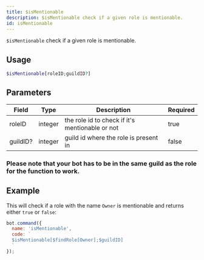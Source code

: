 ```yaml
---
title: $isMentionable 
description: $isMentionable check if a given role is mentionable.
id: isMentionable
---
```


`$isMentionable` check if a given role is mentionable.

## Usage

```php
$isMentionable[roleID;guildID?]
```

## Parameters 


| Field    | Type    | Description                                     | Required |
| -------- | ------- | ----------------------------------------------- | -------- |
| roleID   | integer | the role id to check if it's mentionable or not | true      |
| guildID? | integer | guild id where the role is present in           | false       |

### Please note that your bot has to be in the same guild as the role for the function to work.

## Example

This will check if a role with the name `Owner` is mentionable and returns either `true` or `false`: 

```javascript
bot.command({
  name: 'isMentionable',
  code: `
  $isMentionable[$findRole[Owner];$guildID]
  `
});
```
